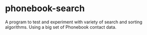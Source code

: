 # phonebook-search

A program to test and experiment with variety of search and sorting algorithms. Using a big set of Phonebook contact data.
